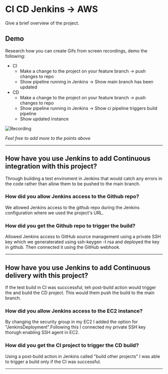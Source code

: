 # CI CD Jenkins -> AWS

Give a brief overview of the project.

## Demo

Research how you can create Gifs from screen recordings, demo the following:

- CI
  - Make a change to the project on your feature branch -> push changes to repo
  - Show pipeline running in Jenkins -> Show main branch has been updated
- CD
  - Make a change to the project on your feature branch -> push changes to repo
  - Show pipeline running in Jenkins -> Show ci pipeline triggers build pipeline
  - Show updated instance

![Recording](CICD.gif)

_Feel free to add more to the points above_

---

## How have you use Jenkins to add Continuous integration with this project?

Through building a test enviroment in Jenkins that would catch any errors in the code rather than allow them to be pushed to the main branch.

### How did you allow Jenkins access to the Github repo?

We allowed Jenkins access to the github repo during the Jenkins configuration where we used the project's URL.

### How did you get the Github repo to trigger the build?

Allowed Jenkins access to GitHub source management using a private SSH key which we generaterated using ssh-keygen -t rsa and deployed the key in github.
Then connected it using the GitHub webhook.

---

## How have you use Jenkins to add Continuous delivery with this project?

If the test build in CI was succcessful, teh post-build action would trigger the and build the CD project. This would them push the build to the main branch.

### How did you allow Jenkins access to the EC2 instance?

By changing the security group in my EC2 I added the option for "JenkinsDeployment".Following this I connected my private SSH key thorugh enabling SSH agent in EC2.

### How did you get the CI project to trigger the CD build?

Using a post-build action in Jenkins called "build other projects" I was able to trigger a build only if the CI was successful.

---

[def]: Recording.gif
